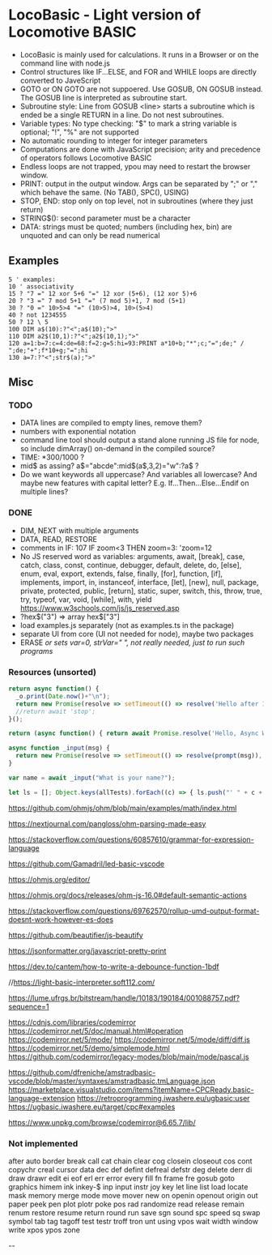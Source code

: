 # LocoBasic - Light version of Locomotive BASIC

- LocoBasic is mainly used for calculations. It runs in a Browser or on the command line with node.js
- Control structures like IF...ELSE, and FOR and WHILE loops are directly converted to JaveScript
- GOTO or ON GOTO are not suppoered. Use GOSUB, ON GOSUB instead. The GOSUB line is interpreted as subroutine start.
- Subroutine style: Line from GOSUB \<line> starts a subroutine which is ended be a single RETURN in a line. Do not nest subroutines.
- Variable types: No type checking: "$" to mark a string variable is optional; "!", "%" are not supported
- No automatic rounding to integer for integer parameters
- Computations are done with JavaScript precision; arity and precedence of operators follows Locomotive BASIC
- Endless loops are not trapped, ypou may need to restart the browser window.
- PRINT: output in the output window. Args can be separated by ";" or "," which behave the same. (No TAB(), SPC(), USING)
- STOP, END: stop only on top level, not in subroutines (where they just return)
- STRING$(): second parameter must be a character
- DATA: strings must be quoted; numbers (including hex, bin) are unquoted and can only be read numerical

## Examples

```basic
5 ' examples:
10 ' associativity
15 ? "7 =" 12 xor 5+6 "=" 12 xor (5+6), (12 xor 5)+6
20 ? "3 =" 7 mod 5+1 "=" (7 mod 5)+1, 7 mod (5+1)
30 ? "0 =" 10>5>4 "=" (10>5)>4, 10>(5>4)
40 ? not 1234555
50 ? 12 \ 5
100 DIM a$(10):?"<";a$(10);">"
110 DIM a2$(10,1):?"<";a2$(10,1);">"
120 a=1:b=7:c=4:de=68:f=2:g=5:hi=93:PRINT a*10+b;"*";c;"=";de;" / ";de;"+";f*10+g;"=";hi
130 a=7:?"<";str$(a);">"
````

## Misc

### TODO

- DATA lines are compiled to empty lines, remove them?
- numbers with exponential notation
- command line tool should output a stand alone running JS file for node, so include dimArray() on-demand in the compiled source?
- TIME: *300/1000 ?
- mid$ as assing? a$="abcde":mid$(a$,3,2)="w":?a$ ?
- Do we want keywords all uppercase? And variables all lowercase?
  And maybe new features with capital letter? E.g. If...Then...Else...Endif on multiple lines?

### DONE

- DIM, NEXT with multiple arguments
- DATA, READ, RESTORE
- comments in IF: 107 IF zoom<3 THEN zoom=3: 'zoom=12
- No JS reserved word as variables: arguments, await, [break], case, catch, class, const, continue, debugger, default, delete, do,
 [else], enum, eval, export, extends, false, finally, [for], function, [if], implements, import, in, instanceof, interface, [let], [new], null,
  package, private, protected, public, [return], static, super, switch, this, throw, true, try, typeof, var, void, [while], with, yield
<https://www.w3schools.com/js/js_reserved.asp>
- ?hex$("3") => array hex$["3"]
- load examples.js separately (not as examples.ts in the package)
- separate UI from core (UI not needed for node), maybe two packages
- ERASE <var> or <strVar> sets var=0, strVar=" ", not really needed, just to run such programs

### Resources (unsorted)

```javaScript
return async function() {
  _o.print(Date.now()+"\n");
  return new Promise(resolve => setTimeout(() => resolve('Hello after 1 second!'), 1000));
  //return await 'stop';
}();

return (async function() { return await Promise.resolve('Hello, Async World!'); })();

async function _input(msg) {
  return new Promise(resolve => setTimeout(() => resolve(prompt(msg)), 0));
}

var name = await _input("What is your name?");
```

```javaScript
let ls = []; Object.keys(allTests).forEach((c) => { ls.push("' " + c + "\n" + Object.keys(allTests[c]).join("\n")); }); console.log(ls.join("\n"));
```

<https://github.com/ohmjs/ohm/blob/main/examples/math/index.html>

<https://nextjournal.com/pangloss/ohm-parsing-made-easy>

<https://stackoverflow.com/questions/60857610/grammar-for-expression-language>

<https://github.com/Gamadril/led-basic-vscode>

<https://ohmjs.org/editor/>

<https://ohmjs.org/docs/releases/ohm-js-16.0#default-semantic-actions>

<https://stackoverflow.com/questions/69762570/rollup-umd-output-format-doesnt-work-however-es-does>

<https://github.com/beautifier/js-beautify>

<https://jsonformatter.org/javascript-pretty-print>

<https://dev.to/cantem/how-to-write-a-debounce-function-1bdf>

//<https://light-basic-interpreter.soft112.com/>

<https://lume.ufrgs.br/bitstream/handle/10183/190184/001088757.pdf?sequence=1>

<https://cdnjs.com/libraries/codemirror>
<https://codemirror.net/5/doc/manual.html#operation>
<https://codemirror.net/5/mode/>
<https://codemirror.net/5/mode/diff/diff.js>
<https://codemirror.net/5/demo/simplemode.html>
<https://github.com/codemirror/legacy-modes/blob/main/mode/pascal.js>

<https://github.com/dfreniche/amstradbasic-vscode/blob/master/syntaxes/amstradbasic.tmLanguage.json>
<https://marketplace.visualstudio.com/items?itemName=CPCReady.basic-language-extension>
<https://retroprogramming.iwashere.eu/ugbasic:user>
<https://ugbasic.iwashere.eu/target/cpc#examples>

<https://www.unpkg.com/browse/codemirror@6.65.7/lib/>

### Not implemented

after auto border break call cat chain clear cog closein closeout cos cont copychr
 creal cursor data dec def defint defreal defstr deg delete derr di draw drawr edit ei eof erl err error every fill fn frame fre
 gosub goto graphics himem ink inkey-$ inp input instr joy key let line list load locate mask memory merge mode move mover new
 on openin openout origin out paper peek pen plot plotr poke pos rad randomize read release remain renum restore resume return round run
 save sgn sound spc speed sq swap symbol tab tag tagoff test testr troff tron unt using vpos wait width window write xpos ypos zone

--

